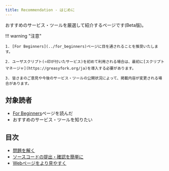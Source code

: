 ```yaml
---
title: Recommendation - はじめに
---
```


おすすめのサービス・ツールを厳選して紹介するページです(Beta版)。

!!! warning "注意"

    1. [For Beginners](../for_beginners)ページに目を通されることを推奨いたします。

    2. ユーザスクリプト(⭐️印が付いたサービス)を初めて利用される場合は、最初に[スクリプトマネージャ](https://greasyfork.org/ja)を導入する必要があります。

    3. 皆さまのご意見や今後のサービス・ツールの公開状況によって、掲載内容が変更される場合があります。

## 対象読者

- [For Beginners](../for_beginners)ページを読んだ
- おすすめのサービス・ツールを知りたい

## 目次

- [問題を解く](./solve_problems)
- [ソースコードの提出・確認を簡単に](./submit_codes)
- [Webページをより見やすく](./improve_ui)
